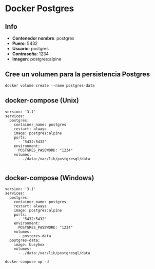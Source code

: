 # Docker Postgres

## Info
- **Contenedor nombre**: postgres
- **Puero**: 5432
- **Usuario**: postgres
- **Contraseña**: 1234
- **Imagen**: postgres:alpine

## Cree un volumen para la persistencia Postgres
~~~
docker volume create --name postgres-data
~~~

## docker-compose (Unix)
~~~
version: '3.1'
services:
  postgres:
    container_name: postgres
    restart: always
    image: postgres:alpine
    ports:
      - "5432:5432"
    environment:
      POSTGRES_PASSWORD: "1234"
    volumes:
      - ./data:/var/lib/postgresql/data
      
~~~

## docker-compose (Windows)
~~~
version: '3.1'
services:
  postgres:
    container_name: postgres
    restart: always
    image: postgres:alpine
    ports:
      - "5432:5432"
    environment:
      POSTGRES_PASSWORD: "1234"
    volumes:
      - postgres-data
  postgres-data:
    image: busybox
    volumes:
      - ./data:/var/lib/postgresql/data
~~~
~~~
docker-compose up -d
~~~
